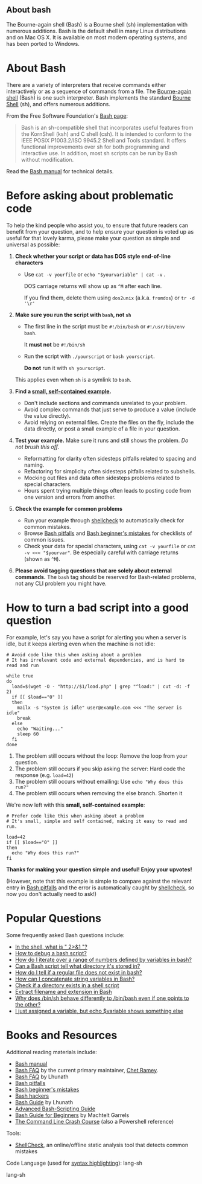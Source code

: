 ## About bash

The Bourne-again shell (Bash) is a Bourne shell (sh) implementation with numerous additions. Bash is the default shell in many Linux distributions and on Mac OS X. It is available on most modern operating systems, and has been ported to Windows.

# About Bash

There are a variety of interpreters that receive commands either interactively or as a sequence of commands from a file. The [Bourne-again shell](http://en.wikipedia.org/wiki/Bash_%28Unix_shell%29) (Bash) is one such interpreter. Bash implements the standard [Bourne Shell](http://en.wikipedia.org/wiki/Bourne_shell) (sh), and offers numerous additions.

From the Free Software Foundation's [Bash page](http://www.gnu.org/software/bash/):

> Bash is an sh-compatible shell that incorporates useful features from the KornShell (ksh) and C shell (csh). It is intended to conform to the IEEE POSIX P1003.2/ISO 9945.2 Shell and Tools standard. It offers functional improvements over sh for both programming and interactive use. In addition, most sh scripts can be run by Bash without modification.

Read the [Bash manual](http://www.gnu.org/software/bash/manual/) for technical details.

# Before asking about problematic code

To help the kind people who assist you, to ensure that future readers can benefit from your question, and to help ensure your question is voted up as useful for that lovely karma, please make your question as simple and universal as possible:

1.  **Check whether your script or data has DOS style end-of-line characters**

    *   Use `cat -v yourfile` or `echo "$yourvariable" | cat -v` .

        DOS carriage returns will show up as `^M` after each line.

        If you find them, delete them using `dos2unix` (a.k.a. `fromdos`) or `tr -d '\r'`

2.  **Make sure you run the script with `bash`, not `sh`**

    *   The first line in the script must be `#!/bin/bash` or `#!/usr/bin/env bash`.

        It **must not** be `#!/bin/sh`

    *   Run the script with `./yourscript` or `bash yourscript`.

        **Do not** run it with `sh yourscript`.

    This applies even when `sh` is a symlink to `bash`.

3.  **Find a [small, self-contained example](http://www.sscce.org/).**

    *   Don't include sections and commands unrelated to your problem.
    *   Avoid complex commands that just serve to produce a value (include the value directly).
    *   Avoid relying on external files. Create the files on the fly, include the data directly, or post a small example of a file in your question.
4.  **Test your example.** Make sure it runs and still shows the problem. _Do not brush this off_.

    *   Reformatting for clarity often sidesteps pitfalls related to spacing and naming.
    *   Refactoring for simplicity often sidesteps pitfalls related to subshells.
    *   Mocking out files and data often sidesteps problems related to special characters.
    *   Hours spent trying multiple things often leads to posting code from one version and errors from another.
5.  **Check the example for common problems**

    *   Run your example through [shellcheck](http://www.shellcheck.net) to automatically check for common mistakes.
    *   Browse [Bash pitfalls](http://mywiki.wooledge.org/BashPitfalls) and [Bash beginner's mistakes](http://wiki.bash-hackers.org/scripting/newbie_traps) for checklists of common issues.
    *   Check your data for special characters, using `cat -v yourfile` or `cat -v <<< "$yourvar"`. Be especially careful with carriage returns (shown as `^M`).
6.  **Please avoid tagging questions that are solely about external commands.** The `bash` tag should be reserved for Bash-related problems, not any CLI problem you might have.

# How to turn a bad script into a good question

For example, let's say you have a script for alerting you when a server is idle, but it keeps alerting even when the machine is not idle:

    # Avoid code like this when asking about a problem
    # It has irrelevant code and external dependencies, and is hard to read and run

    while true
    do
      load=$(wget -O - "http://$1/load.php" | grep "^load:" | cut -d: -f 2)
      if [[ $load=="0" ]]
      then 
        mailx -s "System is idle" user@example.com <<< "The server is idle"
        break
      else
        echo "Waiting..."
        sleep 60
      fi
    done

1.  The problem still occurs without the loop: Remove the loop from your question.
2.  The problem still occurs if you skip asking the server: Hard code the response (e.g. `load=42`)
3.  The problem still occurs without emailing: Use `echo "Why does this run?"`
4.  The problem still occurs when removing the else branch. Shorten it

We're now left with this **small, self-contained example**:

    # Prefer code like this when asking about a problem
    # It's small, simple and self contained, making it easy to read and run.

    load=42
    if [[ $load=="0" ]]
    then
      echo "Why does this run?"
    fi

**Thanks for making your question simple and useful! Enjoy your upvotes!**

(However, note that this example is simple to compare against the relevant entry in [Bash pitfalls](http://mywiki.wooledge.org/BashPitfalls#pf10) and the error is automatically caught by [shellcheck](http://www.shellcheck.net), so now you don't actually need to ask!)

# Popular Questions

Some frequently asked Bash questions include:

*   [In the shell, what is " 2>&1 "?](http://stackoverflow.com/questions/818255/in-the-bash-shell-what-is-21)
*   [How to debug a bash script?](http://stackoverflow.com/questions/951336/how-to-debug-a-bash-script)
*   [How do I iterate over a range of numbers defined by variables in bash?](http://stackoverflow.com/questions/169511/how-do-i-iterate-over-a-range-of-numbers-defined-by-variables-in-bash)
*   [Can a Bash script tell what directory it's stored in?](http://stackoverflow.com/questions/59895/can-a-bash-script-tell-what-directory-its-stored-in)
*   [How do I tell if a regular file does not exist in bash?](http://stackoverflow.com/questions/638975/how-do-i-tell-if-a-file-does-not-exist-in-bash)
*   [How can I concatenate string variables in Bash?](http://stackoverflow.com/questions/4181703/how-can-i-concatenate-string-variables-in-bash)
*   [Check if a directory exists in a shell script](http://stackoverflow.com/questions/59838/how-to-check-if-a-directory-exists-in-a-bash-shell-script)
*   [Extract filename and extension in Bash](http://stackoverflow.com/questions/965053/extract-filename-and-extension-in-bash)
*   [Why does /bin/sh behave differently to /bin/bash even if one points to the other?](http://stackoverflow.com/questions/26717870/why-does-bin-sh-behave-differently-to-bin-bash-even-if-one-points-to-the-other)
*   [I just assigned a variable, but echo $variable shows something else](http://stackoverflow.com/questions/29378566/i-just-assigned-a-variable-but-echo-variable-shows-something-else)

# Books and Resources

Additional reading materials include:

*   [Bash manual](http://www.gnu.org/software/bash/manual/)
*   [Bash FAQ](http://tiswww.case.edu/php/chet/bash/FAQ) by the current primary maintainer, [Chet Ramey](http://tiswww.case.edu/php/chet/).
*   [Bash FAQ](http://mywiki.wooledge.org/BashFAQ) by Lhunath
*   [Bash pitfalls](http://mywiki.wooledge.org/BashPitfalls)
*   [Bash beginner's mistakes](http://wiki.bash-hackers.org/scripting/newbie_traps)
*   [Bash hackers](http://wiki.bash-hackers.org/doku.php)
*   [Bash Guide](http://mywiki.wooledge.org/BashGuide) by Lhunath
*   [Advanced Bash-Scripting Guide](http://tldp.org/LDP/abs/html/)
*   [Bash Guide for Beginners](http://www.tldp.org/LDP/Bash-Beginners-Guide/html/) by Machtelt Garrels
*   [The Command Line Crash Course](http://learncodethehardway.org/cli/book/) (also a Powershell reference)

Tools:

*   [ShellCheck](http://www.shellcheck.net), an online/offline static analysis tool that detects common mistakes

Code Language (used for [syntax highlighting](http://google-code-prettify.googlecode.com/svn/trunk/README.html)): lang-sh

  lang-sh